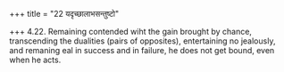 +++
title = "22 यदृच्छालाभसन्तुष्टो"

+++
4.22. Remaining contended wiht the gain brought by chance, transcending
the dualities (pairs of opposites), entertaining no jealously, and
remaning eal in success and in failure, he does not get bound, even when
he acts.
